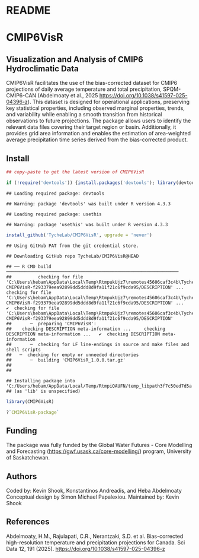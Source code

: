 README
================

# CMIP6VisR

## Visualization and Analysis of CMIP6 Hydroclimatic Data

CMIP6VisR  facilitates the use of the
bias-corrected dataset for CMIP6 projections of daily average
temperature and total precipitation, SPQM-CMIP6-CAN (Abdelmoaty et al.,
2025 <https://doi.org/10.1038/s41597-025-04396-z>). This dataset is designed for operational applications, preserving
key statistical properties, including observed marginal properties,
trends, and variability while enabling a smooth transition from
historical observations to future projections. The package allows users
to identify the relevant data files covering their target
region or basin. Additionally, it provides grid area information and
enables the estimation of area-weighted average precipitation time
series derived from the bias-corrected product.

## Install

``` r
## copy-paste to get the latest version of CMIP6VisR

if (!require('devtools')) {install.packages('devtools'); library(devtools)} 
```

    ## Loading required package: devtools

    ## Warning: package 'devtools' was built under R version 4.3.3

    ## Loading required package: usethis

    ## Warning: package 'usethis' was built under R version 4.3.3

``` r
install_github('TycheLab/CMIP6VisR', upgrade = 'never')
```

    ## Using GitHub PAT from the git credential store.

    ## Downloading GitHub repo TycheLab/CMIP6VisR@HEAD

    ## ── R CMD build ─────────────────────────────────────────────────────────────────
    ##          checking for file 'C:\Users\hebam\AppData\Local\Temp\RtmpukUjz7\remotes45606caf3c4b\TycheLab-CMIP6VisR-f293379eea92899dd5ddd8d9fa11f21c6f9cda95/DESCRIPTION' ...     checking for file 'C:\Users\hebam\AppData\Local\Temp\RtmpukUjz7\remotes45606caf3c4b\TycheLab-CMIP6VisR-f293379eea92899dd5ddd8d9fa11f21c6f9cda95/DESCRIPTION' ...   ✔  checking for file 'C:\Users\hebam\AppData\Local\Temp\RtmpukUjz7\remotes45606caf3c4b\TycheLab-CMIP6VisR-f293379eea92899dd5ddd8d9fa11f21c6f9cda95/DESCRIPTION'
    ##       ─  preparing 'CMIP6VisR':
    ##    checking DESCRIPTION meta-information ...     checking DESCRIPTION meta-information ...   ✔  checking DESCRIPTION meta-information
    ##       ─  checking for LF line-endings in source and make files and shell scripts
    ##   ─  checking for empty or unneeded directories
    ##       ─  building 'CMIP6VisR_1.0.0.tar.gz'
    ##      
    ## 

    ## Installing package into 'C:/Users/hebam/AppData/Local/Temp/RtmpiQAUFN/temp_libpath3f7c50ed7d5a'
    ## (as 'lib' is unspecified)

``` r
library(CMIP6VisR)

?`CMIP6VisR-package`
```

## Funding

The package was fully funded by the Global Water Futures - Core
Modelling and Forecasting (<https://gwf.usask.ca/core-modelling/>)
program, University of Saskatchewan.

## Authors

Coded by: Kevin Shook, Konstantinos Andreadis, and Heba Abdelmoaty
Conceptual design by Simon Michael Papalexiou. Maintained by: Kevin
Shook

## References

Abdelmoaty, H.M., Rajulapati, C.R., Nerantzaki, S.D. et
al. Bias-corrected high-resolution temperature and precipitation
projections for Canada. Sci Data 12, 191 (2025).
<https://doi.org/10.1038/s41597-025-04396-z>
